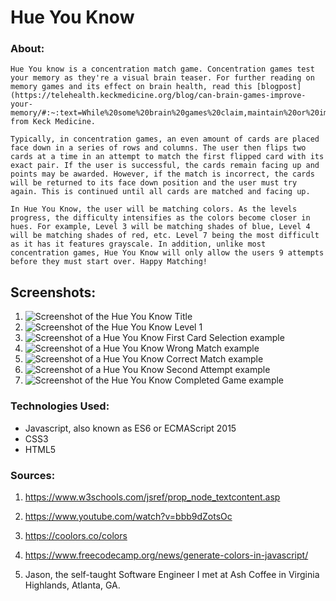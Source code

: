 # Hue You Know

### About: 
    Hue You know is a concentration match game. Concentration games test your memory as they're a visual brain teaser. For further reading on memory games and its effect on brain health, read this [blogpost](https://telehealth.keckmedicine.org/blog/can-brain-games-improve-your-memory/#:~:text=While%20some%20brain%20games%20claim,maintain%20or%20improve%20brain%20health.) from Keck Medicine. 
    
    Typically, in concentration games, an even amount of cards are placed face down in a series of rows and columns. The user then flips two cards at a time in an attempt to match the first flipped card with its exact pair. If the user is successful, the cards remain facing up and points may be awarded. However, if the match is incorrect, the cards will be returned to its face down position and the user must try again. This is continued until all cards are matched and facing up. 

    In Hue You Know, the user will be matching colors. As the levels progress, the difficulty intensifies as the colors become closer in hues. For example, Level 3 will be matching shades of blue, Level 4 will be matching shades of red, etc. Level 7 being the most difficult as it has it features grayscale. In addition, unlike most concentration games, Hue You Know will only allow the users 9 attempts before they must start over. Happy Matching! 

## Screenshots: 

1. ![Screenshot of the Hue You Know Title](./assets/Screenshots/Title.png)
2. ![Screenshot of the Hue You Know Level 1](./assets/Screenshots/Start.png)
3. ![Screenshot of a Hue You Know First Card Selection example](./assets/Screenshots/firstCard.png)
4. ![Screenshot of a Hue You Know Wrong Match example](./assets/Screenshots/Wrong.png)
5. ![Screenshot of a Hue You Know Correct Match example](./assets/Screenshots/Match.png)
6. ![Screenshot of a Hue You Know Second Attempt example](./assets/Screenshots/secondAttempt.png)
7. ![Screenshot of the Hue You Know Completed Game example](./assets/Screenshots/Completed.png)

### Technologies Used:
 * Javascript, also known as ES6 or ECMAScript 2015
 * CSS3
 * HTML5

 ### Sources: 
 1. https://www.w3schools.com/jsref/prop_node_textcontent.asp
 2. https://www.youtube.com/watch?v=bbb9dZotsOc 
 3. https://coolors.co/colors
 4. https://www.freecodecamp.org/news/generate-colors-in-javascript/

 5. Jason, the self-taught Software Engineer I met at Ash Coffee in Virginia Highlands, Atlanta, GA. 
